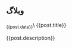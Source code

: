 ## وبلاگ

<MarkdownCard v-for="post in $site.themeConfig.sidebar.home" :image="post.thumbnail">
  <sub>{{post.date}}</sub>\
  <router-link :to="{path: post.link}"> {{post.title}} </router-link>
  
  {{post.description}}
  

</MarkdownCard>

